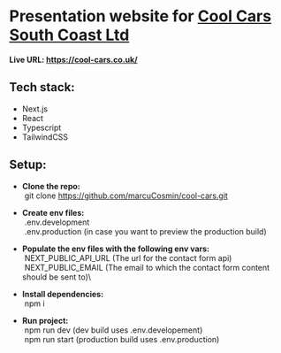 # Presentation website for [Cool Cars South Coast Ltd](https://cool-cars.co.uk/)

**Live URL: https://cool-cars.co.uk/**

## Tech stack:
- Next.js
- React
- Typescript
- TailwindCSS

## Setup:
- **Clone the repo:**\
    &nbsp;git clone https://github.com/marcuCosmin/cool-cars.git

- **Create env files:**\
    &nbsp;.env.development\
    &nbsp;.env.production (in case you want to preview the production build)

- **Populate the env files with the following env vars:**\
    &nbsp;NEXT_PUBLIC_API_URL (The url for the contact form api)\
    &nbsp;NEXT_PUBLIC_EMAIL (The email to which the contact form content should be sent to)\

- **Install dependencies:**\
    &nbsp;npm i
    
- **Run project:**\
    &nbsp;npm run dev (dev build uses .env.developement)\
    &nbsp;npm run start (production build uses .env.production)
